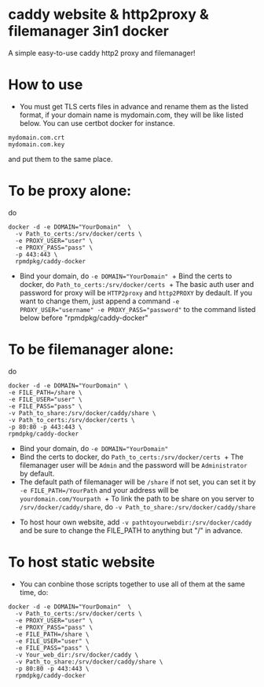 # caddy website & http2proxy & filemanager 3in1 docker
A simple easy-to-use caddy http2 proxy and filemanager!

# How to use

- You must get TLS certs files in advance and rename them as the listed format, if your domain name is mydomain.com, they will be like listed below. You can use certbot docker for instance.

```
mydomain.com.crt
mydomain.com.key
```
and put them to the same place.

# To be proxy alone:

do

```
docker -d -e DOMAIN="YourDomain"  \
  -v Path_to_certs:/srv/docker/certs \
  -e PROXY_USER="user" \
  -e PROXY_PASS="pass" \
  -p 443:443 \
  rpmdpkg/caddy-docker
```

  + Bind your domain, do `-e DOMAIN="YourDomain"`
  + Bind the certs to docker, do `Path_to_certs:/srv/docker/certs`
  + The basic auth user and password for proxy will be `HTTP2proxy` and `http2PROXY` by dedault. If you want to change them, just append a command `-e PROXY_USER="username" -e PROXY_PASS="password"` to the command listed below before  "rpmdpkg/caddy-docker"

# To be filemanager alone:

do

```
docker -d -e DOMAIN="YourDomain" \
-e FILE_PATH=/share \ 
-e FILE_USER="user" \
-e FILE_PASS="pass" \
-v Path_to_share:/srv/docker/caddy/share \
-v Path_to_certs:/srv/docker/certs \
-p 80:80 -p 443:443 \
rpmdpkg/caddy-docker
```

  + Bind your domain, do `-e DOMAIN="YourDomain"`
  + Bind the certs to docker, do `Path_to_certs:/srv/docker/certs`
  + The filemanager user will be `Admin` and the password will be `Administrator` by default.
  + The default path of filemanager will be `/share` if not set, you can set it by `-e FILE_PATH=/YourPath` and your address will be `yourdomain.com/Yourpath`
  + To link the path to be share on you server to `/srv/docker/caddy/share`, do `-v Path_to_share:/srv/docker/caddy/share`

- To host hour own website, add `-v pathtoyourwebdir:/srv/docker/caddy` and be sure to change the FILE_PATH to anything but "/" in advance.

# To host static website

- You can conbine those scripts together to use all of them at the same time, do:

```
docker -d -e DOMAIN="YourDomain"  \
  -v Path_to_certs:/srv/docker/certs \
  -e PROXY_USER="user" \
  -e PROXY_PASS="pass" \
  -e FILE_PATH=/share \ 
  -e FILE_USER="user" \
  -e FILE_PASS="pass" \
  -v Your_web_dir:/srv/docker/caddy \
  -v Path_to_share:/srv/docker/caddy/share \
  -p 80:80 -p 443:443 \
  rpmdpkg/caddy-docker
```
